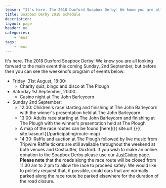 ```yaml
---
teaser: "It's here. The 2018 Duxford Soapbox Derby! We know you are all looking forward to the main event this coming Sunday, 2nd September, but before then you can see the weekend's program of events below: "
title: Soapbox Derby 2018 Schedule
description:
layout: page
header: no
categories:
    - news
tags:
    - news
---
```


It's here. The 2018 Duxford Soapbox Derby! We know you are all looking forward to the main event this coming Sunday, 2nd September, but before then you can see the weekend's program of events below:

  * Friday  31st August, 18:30:
    * Charity quiz, bingo and disco at The Plough
  * Saturday 1st September, 20:00:
    * Casino night at The John Barleycorn
  * Sunday 2nd September:
    * 12:00: Children's race starting and finishing at The John Barleycorn with the winner's presentation held at The John Barleycorn
    * 13:00: Adults race starting at The John Barleycorn and finishing at The Plough with the winner's presentation held at The Plough
    * A map of the race routes can be found [here]({{ site.url }}{{ site.baseurl }}/participating/route-map)
    * 14:30: Raffle and auction at The Plough followed by live music from Tripwire
Raffle tickets are still available throughout the weekend at both venues and Costcutter, Duxford. If you wish to make an online donation to the Soapbox Derby please use our [JustGiving](https://www.justgiving.com/duxford-soap-box-derby) page. **Please note** that the roads along the race route will be closed from 11.30 am to 2 pm to allow the race to proceed safely. We would like to politely request that, if possible, could cars that are normally parked along the race route be parked elsewhere for the duration of the road closure.
